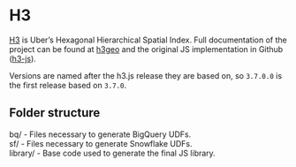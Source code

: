 # H3

[H3](https://eng.uber.com/h3/) is Uber’s Hexagonal Hierarchical Spatial Index. Full documentation of the project can be found at [h3geo](https://h3geo.org/docs) and the original JS implementation in Github ([h3-js](https://github.com/uber/h3-js)).

Versions are named after the h3.js release they are based on, so `3.7.0.0` is the first release based on `3.7.0`.

## Folder structure

bq/      - Files necessary to generate BigQuery UDFs.  
sf/      - Files necessary to generate Snowflake UDFs.  
library/ - Base code used to generate the final JS library.
